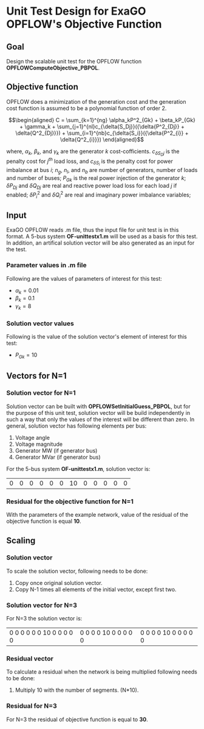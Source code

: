# Unit Test Design for ExaGO OPFLOW's Objective Function

## Goal
Design the scalable unit test for the OPFLOW function **OPFLOWComputeObjective_PBPOL**.

## Objective function

OPFLOW does a minimization of the generation cost and the generation cost function is assumed to be a polynomial function of order 2.
```math
\begin{aligned}
C = \sum_{k=1}^{ng} \alpha_kP^2_{Gk} + \beta_kP_{Gk} + \gamma_k + \sum_{j=1}^{nl}c_{\delta{S_Dj}}({\delta{P^2_{Dj}} + \delta{Q^2_{Dj}}}) 
+ \sum_{i=1}^{nb}c_{\delta{S_i}}({\delta{P^2_{i}} + \delta{Q^2_{i}}})
\end{aligned}
```
where, $`\alpha_k`$, $`\beta_k`$, and $`\gamma_k`$ are the generator $`k`$ cost-cofficients. $`c_{\delta{S_Dj}}`$ is the penalty cost for $`j^{th}`$ load loss, and $`c_{\delta{S_i}}`$ is the penalty cost for power imbalance at bus $`i`$; $`n_g`$, $`n_l`$, and $`n_b`$ are number of generators, number of loads and number of buses; $`P_{Gk}`$ is the real power injection of the generator $`k`$; $`\delta{P_{Dj}}`$ and $`\delta{Q_{Dj}}`$ are real and reactive power load loss for each load $`j`$ if enabled; $`\delta{P^2_{i}}`$ and $`\delta{Q^2_{i}}`$ are real and imaginary power imbalance variables; 

## Input

ExaGO OPFLOW reads .m file, thus the input file for unit test is in this format.
A 5-bus system **OF-unittestx1.m** will be used as a basis for this test. In addition, an artifical solution vector will be also generated as an input for the test.

### Parameter values in .m file

Following are the values of parameters of interest for this test:

- $`\alpha_{k}=0.01`$
- $`\beta_{k}=0.1`$
- $`\gamma_{k}=8`$

### Solution vector values

Following is the value of the solution vector's element of interest for this test:

- $`P_{Gk}=10`$

## Vectors for N=1

### Solution vector for N=1

Solution vector can be built with **OPFLOWSetInitialGuess_PBPOL**, but for the purpose of this unit test, solution vector will be build independently in such a way that only the values of the interest will be different than zero. 
In general, solution vector has following elements per bus:
1. Voltage angle
2. Voltage magnitude
3. Generator MW (if generator bus)
4. Generator MVar (if generator bus)

For the 5-bus system **OF-unittestx1.m**, solution vector is:
<table>
<tr>
<td>0</td> <td>0</td> <td>0</td> <td>0</td> <td>0</td> <td>0</td> <td>10</td> <td>0</td> <td>0</td> <td>0</td> <td>0</td> <td>0</td> 
</tr>
</table>

### Residual for the objective function for N=1

With the parameters of the example network, value of the residual of the objective function is equal **10**. 

## Scaling

### Solution vector

To scale the solution vector, following needs to be done:
1. Copy once original solution vector.
2. Copy N-1 times all elements of the initial vector, except first two.

### Solution vector for N=3

For N=3 the solution vector is:
<table>
<tr>
<td>0   0   0   0   0   0   10   0   0   0   0   0</td> <td>0   0   0   0   10   0   0   0   0   0</td><td>0   0   0   0   10   0   0   0   0   0</td>
</tr>
</table>

### Residual vector

To calculate a residual when the network is being multiplied following needs to be done:
1. Multiply 10 with the number of segments. (N*10).

### Residual for N=3

For N=3 the residual of objective function is equal to **30**.
